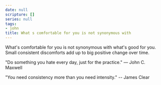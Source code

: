 ```yaml
---
date: null
scripture: []
series: null
tags:
- john
title: What s comfortable for you is not synonymous with
---
```



What's comfortable for you is not synonymous with what's good for you. Small consistent discomforts add up to big positive change over time.

"Do something you hate every day, just for the practice."
— John C. Maxwell

"You need consistency more than you need intensity."
-- James Clear